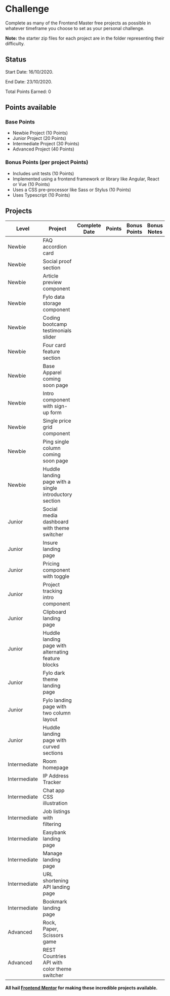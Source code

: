 # Challenge

Complete as many of the Frontend Master free projects as possible in whatever timeframe you choose to set as your personal challenge.

**Note:** the starter zip files for each project are in the folder representing their difficulty.

## Status

Start Date: 16/10/2020.

End Date: 23/10/2020.

Total Points Earned: 0

## Points available

### Base Points

- Newbie Project (10 Points)
- Junior Project (20 Points)
- Intermediate Project (30 Points)
- Advanced Project (40 Points)

### Bonus Points (per project Points)

- Includes unit tests (10 Points)
- Implemented using a frontend framework or library like Angular, React or Vue (10 Points)
- Uses a CSS pre-processor like Sass or Stylus (10 Points)
- Uses Typescript (10 Points)

## Projects

| Level        | Project                                                | Complete Date | Points | Bonus Points | Bonus Notes |
| ------------ | ------------------------------------------------------ | ------------- | ------ | ------------ | ----------- |
| Newbie       | FAQ accordion card                                     |               |        |              |             |
| Newbie       | Social proof section                                   |               |        |              |             |
| Newbie       | Article preview component                              |               |        |              |             |
| Newbie       | Fylo data storage component                            |               |        |              |             |
| Newbie       | Coding bootcamp testimonials slider                    |               |        |              |             |
| Newbie       | Four card feature section                              |               |        |              |             |
| Newbie       | Base Apparel coming soon page                          |               |        |              |             |
| Newbie       | Intro component with sign-up form                      |               |        |              |             |
| Newbie       | Single price grid component                            |               |        |              |             |
| Newbie       | Ping single column coming soon page                    |               |        |              |             |
| Newbie       | Huddle landing page with a single introductory section |               |        |              |             |
| Junior       | Social media dashboard with theme switcher             |               |        |              |             |
| Junior       | Insure landing page                                    |               |        |              |             |
| Junior       | Pricing component with toggle                          |               |        |              |             |
| Junior       | Project tracking intro component                       |               |        |              |             |
| Junior       | Clipboard landing page                                 |               |        |              |             |
| Junior       | Huddle landing page with alternating feature blocks    |               |        |              |             |
| Junior       | Fylo dark theme landing page                           |               |        |              |             |
| Junior       | Fylo landing page with two column layout               |               |        |              |             |
| Junior       | Huddle landing page with curved sections               |               |        |              |             |
| Intermediate | Room homepage                                          |               |        |              |             |
| Intermediate | IP Address Tracker                                     |               |        |              |             |
| Intermediate | Chat app CSS illustration                              |               |        |              |             |
| Intermediate | Job listings with filtering                            |               |        |              |             |
| Intermediate | Easybank landing page                                  |               |        |              |             |
| Intermediate | Manage landing page                                    |               |        |              |             |
| Intermediate | URL shortening API landing page                        |               |        |              |             |
| Intermediate | Bookmark landing page                                  |               |        |              |             |
| Advanced     | Rock, Paper, Scissors game                             |               |        |              |             |
| Advanced     | REST Countries API with color theme switcher           |               |        |              |             |

**All hail [Frontend Mentor](https://www.frontendmentor.io) for making these incredible projects available.**
